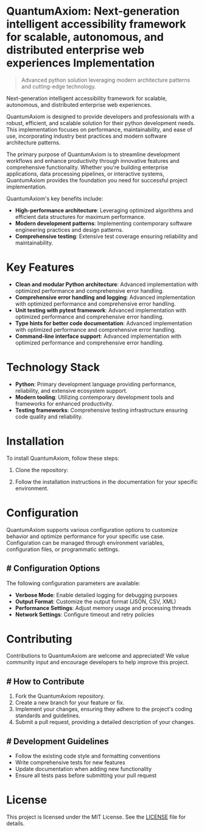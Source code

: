 <!-- fallback_QuantumAxiom_20250802105150_34136 -->

# QuantumAxiom: Next-generation intelligent accessibility framework for scalable, autonomous, and distributed enterprise web experiences Implementation
> Advanced python solution leveraging modern architecture patterns and cutting-edge technology.

Next-generation intelligent accessibility framework for scalable, autonomous, and distributed enterprise web experiences.

QuantumAxiom is designed to provide developers and professionals with a robust, efficient, and scalable solution for their python development needs. This implementation focuses on performance, maintainability, and ease of use, incorporating industry best practices and modern software architecture patterns.

The primary purpose of QuantumAxiom is to streamline development workflows and enhance productivity through innovative features and comprehensive functionality. Whether you're building enterprise applications, data processing pipelines, or interactive systems, QuantumAxiom provides the foundation you need for successful project implementation.

QuantumAxiom's key benefits include:

* **High-performance architecture**: Leveraging optimized algorithms and efficient data structures for maximum performance.
* **Modern development patterns**: Implementing contemporary software engineering practices and design patterns.
* **Comprehensive testing**: Extensive test coverage ensuring reliability and maintainability.

# Key Features

* **Clean and modular Python architecture**: Advanced implementation with optimized performance and comprehensive error handling.
* **Comprehensive error handling and logging**: Advanced implementation with optimized performance and comprehensive error handling.
* **Unit testing with pytest framework**: Advanced implementation with optimized performance and comprehensive error handling.
* **Type hints for better code documentation**: Advanced implementation with optimized performance and comprehensive error handling.
* **Command-line interface support**: Advanced implementation with optimized performance and comprehensive error handling.

# Technology Stack

* **Python**: Primary development language providing performance, reliability, and extensive ecosystem support.
* **Modern tooling**: Utilizing contemporary development tools and frameworks for enhanced productivity.
* **Testing frameworks**: Comprehensive testing infrastructure ensuring code quality and reliability.

# Installation

To install QuantumAxiom, follow these steps:

1. Clone the repository:


2. Follow the installation instructions in the documentation for your specific environment.

# Configuration

QuantumAxiom supports various configuration options to customize behavior and optimize performance for your specific use case. Configuration can be managed through environment variables, configuration files, or programmatic settings.

## # Configuration Options

The following configuration parameters are available:

* **Verbose Mode**: Enable detailed logging for debugging purposes
* **Output Format**: Customize the output format (JSON, CSV, XML)
* **Performance Settings**: Adjust memory usage and processing threads
* **Network Settings**: Configure timeout and retry policies

# Contributing

Contributions to QuantumAxiom are welcome and appreciated! We value community input and encourage developers to help improve this project.

## # How to Contribute

1. Fork the QuantumAxiom repository.
2. Create a new branch for your feature or fix.
3. Implement your changes, ensuring they adhere to the project's coding standards and guidelines.
4. Submit a pull request, providing a detailed description of your changes.

## # Development Guidelines

* Follow the existing code style and formatting conventions
* Write comprehensive tests for new features
* Update documentation when adding new functionality
* Ensure all tests pass before submitting your pull request

# License

This project is licensed under the MIT License. See the [LICENSE](https://github.com/Muramatsuu/QuantumAxiom/blob/main/LICENSE) file for details.
